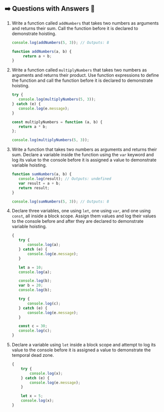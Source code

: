 ## ➡️ Questions with Answers 📝

1. Write a function called `addNumbers` that takes two numbers as arguments and returns their sum. Call the function before it is declared to demonstrate hoisting.
   
   ```js
   console.log(addNumbers(5, 3)); // Outputs: 8

   function addNumbers(a, b) {
        return a + b;
   }
   ```



2. Write a function called `multiplyNumbers` that takes two numbers as arguments and returns their product. Use function expressions to define the function and call the function before it is declared to demonstrate hoisting.
   
   ```js
   try {
      console.log(multiplyNumbers(5, 3));
   } catch (e) {
      console.log(e.message);
   }

   const multiplyNumbers = function (a, b) {
      return a * b;
   };

   console.log(multiplyNumbers(5, 3));
   ```


   
3. Write a function that takes two numbers as arguments and returns their sum. Declare a variable inside the function using the `var` keyword and log its value to the console before it is assigned a value to demonstrate variable hoisting.

   ```js
   function sumNumbers(a, b) {
      console.log(result); // Outputs: undefined
      var result = a + b;
      return result;
   }

   console.log(sumNumbers(5, 3)); // Outputs: 8
   ```



4. Declare three variables, one using `let`, one using `var`, and one using `const`, all inside a block scope. Assign them values and log their values to the console before and after they are declared to demonstrate variable hoisting.
   
   ```js
   {
      try {
          console.log(a);
      } catch (e) {
          console.log(e.message);
      }

      let a = 10;
      console.log(a);

      console.log(b);
      var b = 20;
      console.log(b);

      try {
          console.log(c);
      } catch (e) {
          console.log(e.message);
      }

      const c = 30;
      console.log(c);
   }
   ```



5. Declare a variable using `let` inside a block scope and attempt to log its value to the console before it is assigned a value to demonstrate the temporal dead zone.

    ```js
    {
        try {
            console.log(x);
        } catch (e) {
            console.log(e.message);
        }
    
        let x = 5;
        console.log(x);
   }
   ```
